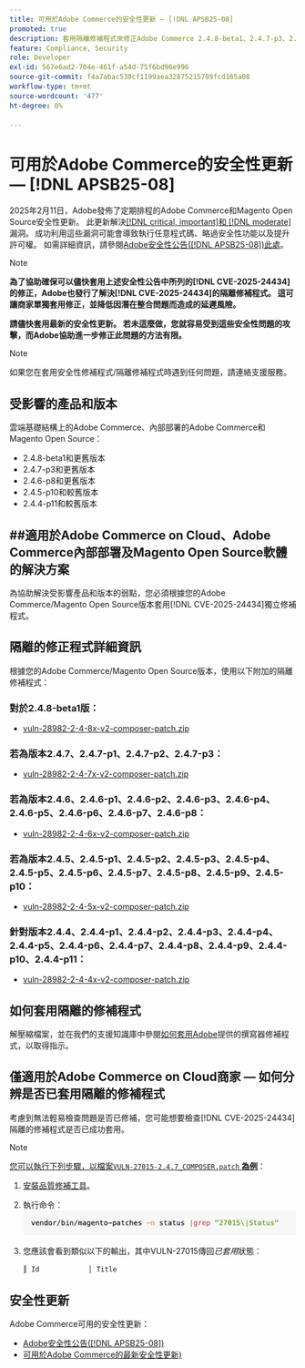 ```yaml
---
title: 可用於Adobe Commerce的安全性更新 — [!DNL APSB25-08]
promoted: true
description: 套用隔離修補程式來修正Adobe Commerce 2.4.8-beta1、2.4.7-p3、2.4.6-p8、2.4.5-p10、2.4.4-p11及舊版的 [!DNL critical, important, and moderate vulnerabilities] 。
feature: Compliance, Security
role: Developer
exl-id: 567e6ad2-704e-461f-a54d-75f6bd96e996
source-git-commit: f4a7a6ac538cf1199aea32875215709fcd165a08
workflow-type: tm+mt
source-wordcount: '477'
ht-degree: 0%

---
```


# 可用於Adobe Commerce的安全性更新 — [!DNL APSB25-08]

2025年2月11日，Adobe發佈了定期排程的Adobe Commerce和Magento Open Source安全性更新。 此更新解決[[!DNL critical, important]和 [!DNL moderate]](https://helpx.adobe.com/security/severity-ratings.html)漏洞。 成功利用這些漏洞可能會導致執行任意程式碼、略過安全性功能以及提升許可權。 如需詳細資訊，請參閱[Adobe安全性公告([!DNL APSB25-08])此處](https://helpx.adobe.com/security/products/magento/apsb25-08.html)。

>[!NOTE]
>
>**為了協助確保可以儘快套用上述安全性公告中所列的[!DNL CVE-2025-24434]的修正，Adobe也發行了解決[!DNL CVE-2025-24434]的隔離修補程式。 這可讓商家單獨套用修正，並降低因潛在整合問題而造成的延遲風險。**

**請儘快套用最新的安全性更新。 若未這麼做，您就容易受到這些安全性問題的攻擊，而Adobe協助進一步修正此問題的方法有限。**

>[!NOTE]
>
>如果您在套用安全性修補程式/隔離修補程式時遇到任何問題，請連絡支援服務。

## 受影響的產品和版本

雲端基礎結構上的Adobe Commerce、內部部署的Adobe Commerce和Magento Open Source：

* 2.4.8-beta1和更舊版本
* 2.4.7-p3和更舊版本
* 2.4.6-p8和更舊版本
* 2.4.5-p10和較舊版本
* 2.4.4-p11和較舊版本

## ##適用於Adobe Commerce on Cloud、Adobe Commerce內部部署及Magento Open Source軟體的解決方案

為協助解決受影響產品和版本的弱點，您必須根據您的Adobe Commerce/Magento Open Source版本套用[!DNL CVE-2025-24434]獨立修補程式。

## 隔離的修正程式詳細資訊

根據您的Adobe Commerce/Magento Open Source版本，使用以下附加的隔離修補程式：

### 對於2.4.8-beta1版：

* [vuln-28982-2-4-8x-v2-composer-patch.zip](assets/vuln-28982-2-4-8x-v2-composer-patch.zip)

### 若為版本2.4.7、2.4.7-p1、2.4.7-p2、2.4.7-p3：

* [vuln-28982-2-4-7x-v2-composer-patch.zip](assets/vuln-28982-2-4-7x-v2-composer-patch.zip)

### 若為版本2.4.6、2.4.6-p1、2.4.6-p2、2.4.6-p3、2.4.6-p4、2.4.6-p5、2.4.6-p6、2.4.6-p7、2.4.6-p8：

* [vuln-28982-2-4-6x-v2-composer-patch.zip](assets/vuln-28982-2-4-6x-v2-composer-patch.zip)

### 若為版本2.4.5、2.4.5-p1、2.4.5-p2、2.4.5-p3、2.4.5-p4、2.4.5-p5、2.4.5-p6、2.4.5-p7、2.4.5-p8、2.4.5-p9、2.4.5-p10：

* [vuln-28982-2-4-5x-v2-composer-patch.zip](assets/vuln-28982-2-4-5x-v2-composer-patch.zip)

### 針對版本2.4.4、2.4.4-p1、2.4.4-p2、2.4.4-p3、2.4.4-p4、2.4.4-p5、2.4.4-p6、2.4.4-p7、2.4.4-p8、2.4.4-p9、2.4.4-p10、2.4.4-p11：

* [vuln-28982-2-4-4x-v2-composer-patch.zip](assets/vuln-28982-2-4-4x-v2-composer-patch.zip)


## 如何套用隔離的修補程式

解壓縮檔案，並在我們的支援知識庫中參閱[如何套用Adobe](https://experienceleague.adobe.com/docs/commerce-knowledge-base/kb/how-to/how-to-apply-a-composer-patch-provided-by-magento.html)提供的撰寫器修補程式，以取得指示。

## 僅適用於Adobe Commerce on Cloud商家 — 如何分辨是否已套用隔離的修補程式

考慮到無法輕易檢查問題是否已修補，您可能想要檢查[!DNL CVE-2025-24434]隔離的修補程式是否已成功套用。

>[!NOTE]
>
><u>您可以執行下列步驟，以檔案`VULN-27015-2.4.7_COMPOSER.patch` **為例**</u>：

1. [安裝品質修補工具](https://experienceleague.adobe.com/docs/commerce-operations/tools/quality-patches-tool/usage.html)。
1. 執行命令： <br>
   ![cve-2024-34102-tell-if-patch-applied-code](assets/cve-2024-34102-tell-if-patch-applied-code.png)
1. 您應該會看到類似以下的輸出，其中VULN-27015傳回&#x200B;*已套用*&#x200B;狀態：

   ```bash
   ║ Id            │ Title                                                        │ Category        │ Origin                 │ Status      │ Details                                          ║ ║ N/A           │ ../m2-hotfixes/VULN-27015-2.4.7_COMPOSER_patch.patch      │ Other           │ Local                  │ Applied     │ Patch type: Custom                                
   ```

<!-- For Step 2:
     ```bash
    vendor/bin/magento-patches -n status |grep "27015\|Status"
     ```
-->

## 安全性更新

Adobe Commerce可用的安全性更新：

* [Adobe安全性公告([!DNL APSB25-08])](https://helpx.adobe.com/security/products/magento/apsb25-08.html)
* [可用於Adobe Commerce的最新安全性更新)](https://helpx.adobe.com/security/products/magento.html)
